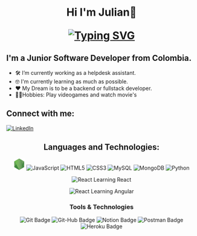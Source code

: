 <h1 align="center">
Hi I'm Julian👋

[![Typing SVG](https://readme-typing-svg.herokuapp.com?font=Raleway&color=%23997FFF&lines=Frontend+Developer+in+process+%F0%9F%92%BB;I+love+learning.+)](https://git.io/typing-svg)
</h1>

## I'm a Junior Software Developer from Colombia.

- 🛠️ I’m currently working as a helpdesk assistant.
- 🤓 I'm currently learning as much as possible.
- ❤️ My Dream is to be a backend or fullstack developer.
- 🍺💪Hobbies: Play videogames and watch movie's

## Connect with me:
[<img
  src="https://cdn.jsdelivr.net/npm/simple-icons@v3/icons/linkedin.svg"
  alt="LinkedIn"
  width="32"
/>](https://www.linkedin.com/in/julian1david//)

<section align="center">

## Languages and Technologies:

<img aling="left" alt="Node.js" width="30px" src="https://raw.githubusercontent.com/github/explore/80688e429a7d4ef2fca1e82350fe8e3517d3494d/topics/nodejs/nodejs.png" />
<img
    aling="left"
    src="https://cdn.icon-icons.com/icons2/2108/PNG/512/javascript_icon_130900.png"
    alt="JavaScript"
    width="30"
/> 
<img 
    src="https://icons.iconarchive.com/icons/cornmanthe3rd/plex/128/Other-html-5-icon.png"
    alt="HTML5"
    width="32"
/> 
<img 
    src="https://icons.iconarchive.com/icons/martz90/hex/128/css-3-icon.png"
    alt="CSS3"
    width="32"
/> 
<img 
    src="https://cdn.icon-icons.com/icons2/3053/PNG/512/mysql_workbench_macos_bigsur_icon_189924.png"
    alt="MySQL"
    width="32"
/>
<img 
    aling="left"
    src="https://cdn.icon-icons.com/icons2/2415/PNG/512/mongodb_original_logo_icon_146424.png"
    alt="MongoDB"
    width="32"
/>
<img 
    src="https://cdn.icon-icons.com/icons2/112/PNG/512/python_18894.png"
    alt="Python"
    width="32"
/> 

<br />

<img 
    src="https://cdn.icon-icons.com/icons2/2415/PNG/512/react_original_logo_icon_146374.png"
    alt="React"
    width="18"
/> Learning React

<img 
    src="https://cdn.icon-icons.com/icons2/2107/PNG/512/file_type_angular_icon_130754.png"
    alt="React"
    width="18"
/> Learning Angular


<h3>Tools & Technologies</h3>

<p>

![Git Badge](https://img.shields.io/badge/Git-F05032?style=for-the-badge&logo=git&logoColor=white)
![Git-Hub Badge](https://img.shields.io/badge/GitHub-100000?style=for-the-badge&logo=github&logoColor=whit)
![Notion Badge](https://img.shields.io/badge/Notion-000000?style=for-the-badge&logo=notion&logoColor=white)
![Postman Badge](https://img.shields.io/badge/Postman-FF6C37?style=for-the-badge&logo=Postman&logoColor=white)
![Heroku Badge](https://img.shields.io/badge/Heroku-430098?style=for-the-badge&logo=heroku&logoColor=white)

</p>

</section>



